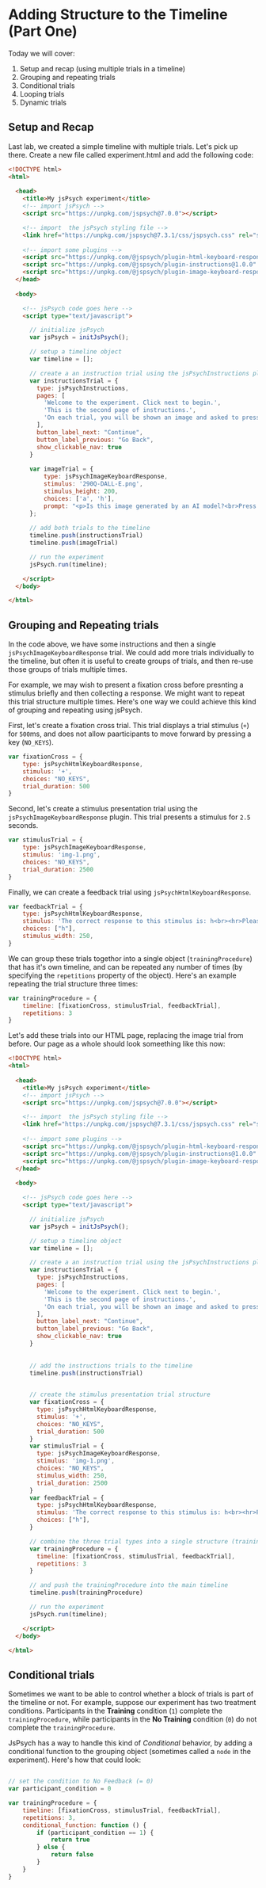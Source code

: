 # Adding Structure to the Timeline (Part One)

Today we will cover:

1. Setup and recap (using multiple trials in a timeline)
2. Grouping and repeating trials
3. Conditional trials
4. Looping trials
5. Dynamic trials

## Setup and Recap

Last lab, we created a simple timeline with multiple trials. Let's pick up there. Create a new file called experiment.html and add the following code:

```html
<!DOCTYPE html>
<html>
  
  <head>
    <title>My jsPsych experiment</title>
    <!-- import jsPsych -->
    <script src="https://unpkg.com/jspsych@7.0.0"></script>

    <!-- import  the jsPsych styling file -->
    <link href="https://unpkg.com/jspsych@7.3.1/css/jspsych.css" rel="stylesheet" type="text/css" />
    
    <!-- import some plugins -->
    <script src="https://unpkg.com/@jspsych/plugin-html-keyboard-response@1.0.0"></script>
    <script src="https://unpkg.com/@jspsych/plugin-instructions@1.0.0" type="text/javascript"></script>
    <script src="https://unpkg.com/@jspsych/plugin-image-keyboard-response@1.1.2"></script>
  </head>
  
  <body>

    <!-- jsPsych code goes here -->
    <script type="text/javascript">

      // initialize jsPsych
      var jsPsych = initJsPsych();

      // setup a timeline object 
      var timeline = [];

      // create a an instruction trial using the jsPsychInstructions plugin
      var instructionsTrial = {
        type: jsPsychInstructions,
        pages: [
          'Welcome to the experiment. Click next to begin.',
          'This is the second page of instructions.',
          'On each trial, you will be shown an image and asked to press one of two keys. Please click Continue to begin.'
        ],
        button_label_next: "Continue",
        button_label_previous: "Go Back",
        show_clickable_nav: true
      }
    
      var imageTrial = {
          type: jsPsychImageKeyboardResponse,
          stimulus: '290Q-DALL-E.png',
          stimulus_height: 200,
          choices: ['a', 'h'],
          prompt: "<p>Is this image generated by an AI model?<br>Press the 'a' key if you think it was generated by an AI model.<br>Press the 'h' key if you think it was created by a human.</p>",
      };
    
      // add both trials to the timeline
      timeline.push(instructionsTrial)
      timeline.push(imageTrial)

      // run the experiment
      jsPsych.run(timeline);

    </script>
  </body>

</html>
```

## Grouping and Repeating trials

In the code above, we have some instructions and then a single `jsPsychImageKeyboardResponse` trial. We could add more trials individually to the timeline, but often it is useful to create groups of trials, and then re-use those groups of trials multiple times. 

For example, we may wish to present a fixation cross before presnting a stimulus briefly and then collecting a response. We might want to repeat this trial structure multiple times. Here's one way we could achieve this kind of grouping and repeating using jsPsych.

First, let's create a fixation cross trial. This trial displays a trial stimulus (`+`) for `500`ms, and does not allow paarticipants to move forward by pressing a key (`NO_KEYS`).

```js
var fixationCross = {
    type: jsPsychHtmlKeyboardResponse,
    stimulus: '+',
    choices: "NO_KEYS",
    trial_duration: 500
}
```

Second, let's create a stimulus presentation trial using the `jsPsychImageKeyboardResponse` plugin. This trial presents a stimulus for `2.5` seconds.

```js
var stimulusTrial = {
    type: jsPsychImageKeyboardResponse,
    stimulus: 'img-1.png',
    choices: "NO_KEYS",
    trial_duration: 2500
}
```

Finally, we can create a feedback trial using `jsPsychHtmlKeyboardResponse`.

```js
var feedbackTrial = {
	type: jsPsychHtmlKeyboardResponse,
    stimulus: 'The correct response to this stimulus is: h<br><hr>Please press h to proced.',
    choices: ["h"],
    stimulus_width: 250,
}
```

We can group these trials togethor into a single object (`trainingProcedure`) that has it's own timeline, and can be repeated any number of times (by specifying the `repetitions` property of the object). Here's an example repeating the trial structure three times:

```js
var trainingProcedure = {
	timeline: [fixationCross, stimulusTrial, feedbackTrial],
	repetitions: 3
}
```

Let's add these trials into our HTML page, replacing the image trial from before. Our page as a whole should look someething like this now:


```html
<!DOCTYPE html>
<html>
  
  <head>
    <title>My jsPsych experiment</title>
    <!-- import jsPsych -->
    <script src="https://unpkg.com/jspsych@7.0.0"></script>

    <!-- import  the jsPsych styling file -->
    <link href="https://unpkg.com/jspsych@7.3.1/css/jspsych.css" rel="stylesheet" type="text/css" />
    
    <!-- import some plugins -->
    <script src="https://unpkg.com/@jspsych/plugin-html-keyboard-response@1.0.0"></script>
    <script src="https://unpkg.com/@jspsych/plugin-instructions@1.0.0" type="text/javascript"></script>
    <script src="https://unpkg.com/@jspsych/plugin-image-keyboard-response@1.1.2"></script>
  </head>
  
  <body>

    <!-- jsPsych code goes here -->
    <script type="text/javascript">

      // initialize jsPsych
      var jsPsych = initJsPsych();

      // setup a timeline object 
      var timeline = [];

      // create a an instruction trial using the jsPsychInstructions plugin
      var instructionsTrial = {
        type: jsPsychInstructions,
        pages: [
          'Welcome to the experiment. Click next to begin.',
          'This is the second page of instructions.',
          'On each trial, you will be shown an image and asked to press one of two keys. Please click Continue to begin.'
        ],
        button_label_next: "Continue",
        button_label_previous: "Go Back",
        show_clickable_nav: true
      }
    
    
      // add the instructions trials to the timeline
      timeline.push(instructionsTrial)
      

      // create the stimulus presentation trial structure
      var fixationCross = {
      	type: jsPsychHtmlKeyboardResponse,
	    stimulus: '+',
	    choices: "NO_KEYS",
	    trial_duration: 500
	  }
	  var stimulusTrial = {
	    type: jsPsychImageKeyboardResponse,
	    stimulus: 'img-1.png',
	    choices: "NO_KEYS",
	    stimulus_width: 250,
	    trial_duration: 2500
	  }
	  var feedbackTrial = {
		type: jsPsychHtmlKeyboardResponse,
	    stimulus: 'The correct response to this stimulus is: h<br><hr>Please press h to proced.',
	    choices: ["h"],
      }

      // combine the three trial types into a single structure (trainingProcedure)
      var trainingProcedure = {
		timeline: [fixationCross, stimulusTrial, feedbackTrial],
		repetitions: 3
	  }

	  // and push the trainingProcedure into the main timeline
	  timeline.push(trainingProcedure)

      // run the experiment
      jsPsych.run(timeline);

    </script>
  </body>

</html>
```


## Conditional trials

Sometimes we want to be able to control whether a block of trials is part of the timeline or not. For example, suppose our experiment has two treatment conditions. Participants in the **Training** condition (`1`) complete the `trainingProcedure`, while participants in the **No Training** condition (`0`) do not complete the `trainingProcedure`.

JsPsych has a way to handle this kind of *Conditional* behavior, by adding a conditional function to the grouping object (sometimes called a `node` in the experiment). Here's how that could look:

```js

// set the condition to No Feedback (= 0)
var participant_condition = 0

var trainingProcedure = {
	timeline: [fixationCross, stimulusTrial, feedbackTrial],
	repetitions: 3,
	conditional_function: function () {
		if (participant_condition == 1) {
			return true
		} else {
			return false
		}
	}
}
```